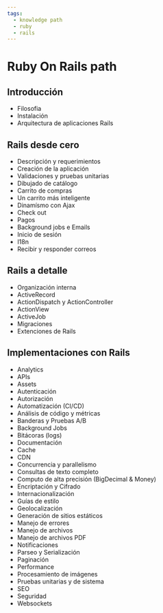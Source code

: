 ```yaml
---
tags:
  - knowledge path
  - ruby
  - rails
---
```

# Ruby On Rails path

## Introducción
  * Filosofia
  * Instalación
  * Arquitectura de aplicaciones Rails

## Rails desde cero
  * Descripción y requerimientos
  * Creación de la aplicación
  * Validaciones y pruebas unitarias
  * Dibujado de catálogo
  * Carrito de compras
  * Un carrito más inteligente
  * Dinamísmo con Ajax
  * Check out
  * Pagos
  * Background jobs e Emails
  * Inicio de sesión
  * I18n
  * Recibir y responder correos

## Rails a detalle
  * Organización interna
  * ActiveRecord
  * ActionDispatch y ActionController
  * ActionView
  * ActiveJob
  * Migraciones
  * Extenciones de Rails

## Implementaciones con Rails
  * Analytics
  * APIs
  * Assets
  * Autenticación
  * Autorización
  * Automatización (CI/CD)
  * Análisis de código y métricas
  * Banderas y Pruebas A/B
  * Background Jobs
  * Bitácoras (logs)
  * Documentación
  * Cache
  * CDN
  * Concurrencia y parallelismo
  * Consultas de texto completo
  * Computo de alta precisión (BigDecimal & Money)
  * Encriptación y Cifrado
  * Internacionalización
  * Guías de estilo
  * Geolocalización
  * Generación de sitios estáticos
  * Manejo de errores
  * Manejo de archivos
  * Manejo de archivos PDF
  * Notificaciones
  * Parseo y Serialización
  * Paginación
  * Performance
  * Procesamiento de imágenes
  * Pruebas unitarias y de sistema
  * SEO
  * Seguridad
  * Websockets
